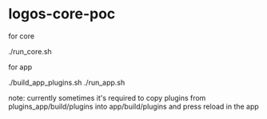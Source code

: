 # logos-core-poc

for core

./run_core.sh

for app

./build_app_plugins.sh
./run_app.sh

note: currently sometimes it's required to copy plugins from plugins_app/build/plugins into app/build/plugins and press reload in the app
